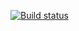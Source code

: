 [![Build status](https://ci.appveyor.com/api/projects/status/v373vsh962x3fwh5/branch/main?svg=true)](https://ci.appveyor.com/project/olga-belikova/selenide/branch/main)